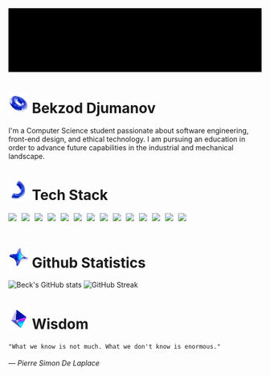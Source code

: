 <div align="center">
  <img src="intro.gif" width="600">
</div>

# <img src="tube.png" height="40"> Bekzod Djumanov

I'm a Computer Science student passionate about software engineering, front-end design, and ethical technology. I am pursuing an education in order to advance future capabilities in the industrial and mechanical landscape.

# <img src="noodle.png" height="40"> Tech Stack
<div style="display: flex; gap: 10px; flex-wrap: wrap; align-items: center;">
    <img src="https://img.shields.io/badge/-Python-3776AB?style=flat&logo=python&logoColor=white" height="30">
    <img src="https://img.shields.io/badge/Java-007396?style=for-the-badge&logo=openjdk&logoColor=white" height="30">
    <img src="https://img.shields.io/badge/C++-00599C?style=for-the-badge&logo=c%2B%2B&logoColor=white" height="30">
    <img src="https://img.shields.io/badge/SQL-003B57?style=for-the-badge&logo=postgresql&logoColor=white" height="30" />
    <img src="https://img.shields.io/badge/GSAP-88CE02?style=for-the-badge&logo=greensock&logoColor=black" height="30" />
    <img src="https://img.shields.io/badge/Framer_Motion-0055FF?style=for-the-badge&logo=framer&logoColor=white" height="30" />
    <img src="https://img.shields.io/badge/-JavaScript-F7DF1E?style=flat&logo=javascript&logoColor=black" height="30" />
    <img src="https://img.shields.io/badge/-React-20232A?style=flat&logo=react" height="30" />
    <img src="https://img.shields.io/badge/-HTML5-E34F26?style=flat&logo=html5&logoColor=white" height="30" />
    <img src="https://img.shields.io/badge/-CSS3-1572B6?style=flat&logo=css3" height="30" />
    <img src="https://img.shields.io/badge/-Java-007396?style=flat&logo=java" height="30" />
    <img src="https://img.shields.io/badge/-Git-F05032?style=flat&logo=git&logoColor=white" height="30" />
    <img src="https://img.shields.io/badge/Spline-8E75B2?style=for-the-badge&logoColor=white" height="30" />
    <img src="https://img.shields.io/badge/Figma-F24E1E?style=for-the-badge&logo=figma&logoColor=white" height="30" />
</div>

# <img src="star.png" height="40"> Github Statistics
![Beck's GitHub stats](https://github-readme-stats.vercel.app/api?username=BekzodDjumanov&show_icons=true&theme=radical)
![GitHub Streak](https://github-readme-streak-stats.herokuapp.com/?user=BekzodDjumanov&theme=radical)

# <img src="pyramid.png" height="40"> Wisdom
```"What we know is not much. What we don't know is enormous."```
<br>
<br>
— _Pierre Simon De Laplace_

